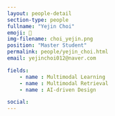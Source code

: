 ```yaml
---
layout: people-detail
section-type: people
fullname: "Yejin Choi"
emoji: 🎨
img-filename: choi_yejin.png
position: "Master Student"
permalink: people/yejin_choi.html
email: yejinchoi012@naver.com

fields:
    - name : Multimodal Learning
    - name : Multimodal Retrieval
    - name : AI-driven Design

social:
---
```


